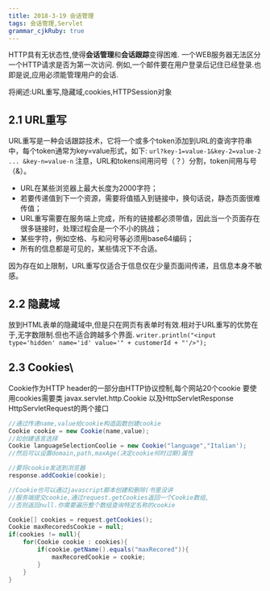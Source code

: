 ```yaml
---
title: 2018-3-19 会话管理
tags: 会话管理,Servlet
grammar_cjkRuby: true
---
```


HTTP具有无状态性,使得**会话管理**和**会话跟踪**变得困难.
一个WEB服务器无法区分一个HTTP请求是否为第一次访问.
例如,一个邮件要在用户登录后记住已经登录.也即是说,应用必须能管理用户的会话.

将阐述:URL重写,隐藏域,cookies,HTTPSession对象

## 2.1 URL重写
URL重写是一种会话跟踪技术，它将一个或多个token添加到URL的查询字符串中，每个token通常为key=value形式，如下:
`url?key-1=value-1&key-2=value-2 ... &key-n=value-n`
注意，URL和tokens间用问号（？）分割，token间用与号（&）。

* URL在某些浏览器上最大长度为2000字符；
* 若要传递值到下一个资源，需要将值插入到链接中，换句话说，静态页面很难传值；
* URL重写需要在服务端上完成，所有的链接都必须带值，因此当一个页面存在很多链接时，处理过程会是一个不小的挑战；
* 某些字符，例如空格、与和问号等必须用base64编码；
* 所有的信息都是可见的，某些情况下不合适。

因为存在如上限制，URL重写仅适合于信息仅在少量页面间传递，且信息本身不敏感。

## 2.2 隐藏域
放到HTML表单的隐藏域中,但是只在网页有表单时有效.相对于URL重写的优势在于,无字数限制.但也不适合跨越多个界面.
`writer.println("<input type='hidden' name='id' value='"
                    + customerId + "'/>");`
## 2.3 Cookies\
Cookie作为HTTP header的一部分由HTTP协议控制,每个网站20个cookie
要使用cookies需要类
javax.servlet.http.Cookie
以及HttpServletResponse HttpServletRequest的两个接口
```java
//通过传递name,value给cookie构造函数创建cookie
Cookie cookie = new Cookie(name,value);
//如创建语言选择
Cookie languageSelectionCoolie = new Cookie("language","Italian');
//然后可以设置domain,path,maxAge(决定cookie何时过期)属性

//要将cookie发送到浏览器
response.addCookie(cookie);

//Cookie也可以通过javascript脚本创建和删除(书里没讲
//服务端提交cookie,通过request.getCookies返回一个Cookie数组,
//否则返回null.你需要遍历整个数组查询特定名称的cookie

Cookie[] cookies = request.getCookies();
Cookie maxRecoredsCookie = null;
if(cookies != null){
	for(Cookie cookie : cookies){
		if(cookie.getName().equals("maxRecored")){
			maxRecoredCookie = cookie;
		}
	}
}

```
